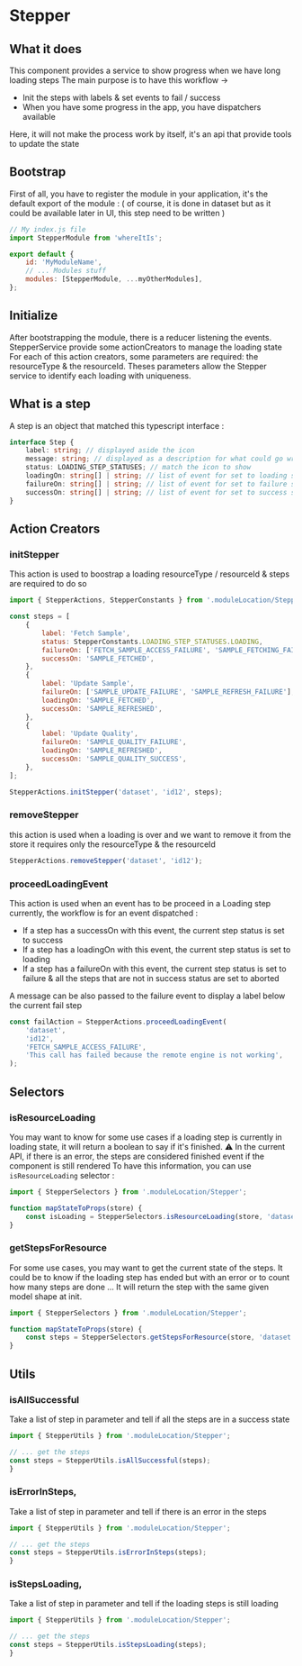 # Stepper

## What it does

This component provides a service to show progress when we have long loading steps
The main purpose is to have this workflow ->

-   Init the steps with labels & set events to fail / success
-   When you have some progress in the app, you have dispatchers available

Here, it will not make the process work by itself, it's an api that provide tools to update the state

## Bootstrap

First of all, you have to register the module in your application, it's the default export of the module :
( of course, it is done in dataset but as it could be available later in UI, this step need to be written )

```javascript
// My index.js file
import StepperModule from 'whereItIs';

export default {
	id: 'MyModuleName',
	// ... Modules stuff
	modules: [StepperModule, ...myOtherModules],
};
```

## Initialize

After bootstrapping the module, there is a reducer listening the events.
StepperService provide some actionCreators to manage the loading state
For each of this action creators, some parameters are required: the resourceType & the resourceId. Theses parameters allow the Stepper service to identify each loading with uniqueness.

## What is a step

A step is an object that matched this typescript interface :

```typescript
interface Step {
	label: string; // displayed aside the icon
	message: string; // displayed as a description for what could go wrong
	status: LOADING_STEP_STATUSES; // match the icon to show
	loadingOn: string[] | string; // list of event for set to loading state
	failureOn: string[] | string; // list of event for set to failure state
	successOn: string[] | string; // list of event for set to success state
}
```

## Action Creators

### initStepper

This action is used to boostrap a loading
resourceType / resourceId & steps are required to do so

```javascript
import { StepperActions, StepperConstants } from '.moduleLocation/Stepper';

const steps = [
	{
		label: 'Fetch Sample',
		status: StepperConstants.LOADING_STEP_STATUSES.LOADING,
		failureOn: ['FETCH_SAMPLE_ACCESS_FAILURE', 'SAMPLE_FETCHING_FAILURE'],
		successOn: 'SAMPLE_FETCHED',
	},
	{
		label: 'Update Sample',
		failureOn: ['SAMPLE_UPDATE_FAILURE', 'SAMPLE_REFRESH_FAILURE'],
		loadingOn: 'SAMPLE_FETCHED',
		successOn: 'SAMPLE_REFRESHED',
	},
	{
		label: 'Update Quality',
		failureOn: 'SAMPLE_QUALITY_FAILURE',
		loadingOn: 'SAMPLE_REFRESHED',
		successOn: 'SAMPLE_QUALITY_SUCCESS',
	},
];

StepperActions.initStepper('dataset', 'id12', steps);
```

### removeStepper

this action is used when a loading is over and we want to remove it from the store
it requires only the resourceType & the resourceId

```javascript
StepperActions.removeStepper('dataset', 'id12');
```

### proceedLoadingEvent

This action is used when an event has to be proceed in a Loading step currently, the workflow is for an event dispatched :

-   If a step has a successOn with this event, the current step status is set to success
-   If a step has a loadingOn with this event, the current step status is set to loading
-   If a step has a failureOn with this event, the current step status is set to failure & all the steps that are not in success status are set to aborted

A message can be also passed to the failure event to display a label below the current fail step

```javascript
const failAction = StepperActions.proceedLoadingEvent(
	'dataset',
	'id12',
	'FETCH_SAMPLE_ACCESS_FAILURE',
	'This call has failed because the remote engine is not working',
);
```

## Selectors

### isResourceLoading

You may want to know for some use cases if a loading step is currently in loading state, it will return a boolean to say if it's finished.
⚠️ In the current API, if there is an error, the steps are considered finished event if the component is still rendered
To have this information, you can use `isResourceLoading` selector :

```javascript
import { StepperSelectors } from '.moduleLocation/Stepper';

function mapStateToProps(store) {
	const isLoading = StepperSelectors.isResourceLoading(store, 'dataset', 'id12');
}
```

### getStepsForResource

For some use cases, you may want to get the current state of the steps. It could be to know if the loading step has ended but with an error or to count how many steps are done ...
It will return the step with the same given model shape at init.

```javascript
import { StepperSelectors } from '.moduleLocation/Stepper';

function mapStateToProps(store) {
	const steps = StepperSelectors.getStepsForResource(store, 'dataset', 'id12');
}
```

## Utils

### isAllSuccessful

Take a list of step in parameter and tell if all the steps are in a success state

```javascript
import { StepperUtils } from '.moduleLocation/Stepper';

// ... get the steps
const steps = StepperUtils.isAllSuccessful(steps);
}
```

### isErrorInSteps,

Take a list of step in parameter and tell if there is an error in the steps

```javascript
import { StepperUtils } from '.moduleLocation/Stepper';

// ... get the steps
const steps = StepperUtils.isErrorInSteps(steps);
}
```

### isStepsLoading,

Take a list of step in parameter and tell if the loading steps is still loading

```javascript
import { StepperUtils } from '.moduleLocation/Stepper';

// ... get the steps
const steps = StepperUtils.isStepsLoading(steps);
}
```
